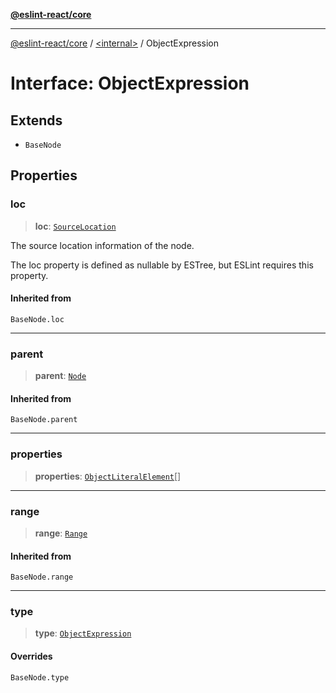 [**@eslint-react/core**](../../README.md)

***

[@eslint-react/core](../../README.md) / [\<internal\>](../README.md) / ObjectExpression

# Interface: ObjectExpression

## Extends

- `BaseNode`

## Properties

### loc

> **loc**: [`SourceLocation`](SourceLocation.md)

The source location information of the node.

The loc property is defined as nullable by ESTree, but ESLint requires this property.

#### Inherited from

`BaseNode.loc`

***

### parent

> **parent**: [`Node`](../type-aliases/Node.md)

#### Inherited from

`BaseNode.parent`

***

### properties

> **properties**: [`ObjectLiteralElement`](../type-aliases/ObjectLiteralElement.md)[]

***

### range

> **range**: [`Range`](../type-aliases/Range.md)

#### Inherited from

`BaseNode.range`

***

### type

> **type**: [`ObjectExpression`](../README.md#objectexpression)

#### Overrides

`BaseNode.type`
